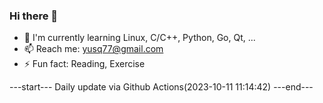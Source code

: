 ### Hi there 👋

- 🌱 I'm currently learning Linux, C/C++, Python, Go, Qt, ...
- 📫 Reach me: yusq77@gmail.com
- ⚡ Fun fact: Reading, Exercise

---start---
Daily update via Github Actions(2023-10-11 11:14:42)
---end---
